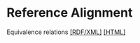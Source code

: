 Reference Alignment
==========
Equivalence relations [[RDF/XML]](../ReferenceAlignment-ATMONTO-AIRM-EQUIVALENCE.rdf) [[HTML]](ReferenceAlignment-ATMONTO-AIRM-EQUIVALENCE.html)
